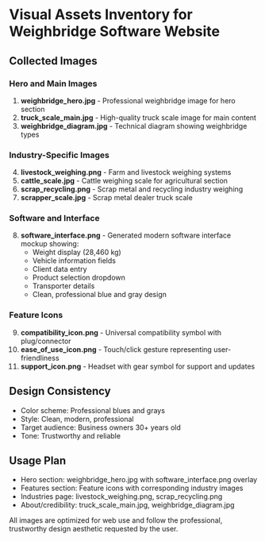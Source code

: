 # Visual Assets Inventory for Weighbridge Software Website

## Collected Images

### Hero and Main Images
1. **weighbridge_hero.jpg** - Professional weighbridge image for hero section
2. **truck_scale_main.jpg** - High-quality truck scale image for main content
3. **weighbridge_diagram.jpg** - Technical diagram showing weighbridge types

### Industry-Specific Images
4. **livestock_weighing.png** - Farm and livestock weighing systems
5. **cattle_scale.jpg** - Cattle weighing scale for agricultural section
6. **scrap_recycling.png** - Scrap metal and recycling industry weighing
7. **scrapper_scale.jpg** - Scrap metal dealer truck scale

### Software and Interface
8. **software_interface.png** - Generated modern software interface mockup showing:
   - Weight display (28,460 kg)
   - Vehicle information fields
   - Client data entry
   - Product selection dropdown
   - Transporter details
   - Clean, professional blue and gray design

### Feature Icons
9. **compatibility_icon.png** - Universal compatibility symbol with plug/connector
10. **ease_of_use_icon.png** - Touch/click gesture representing user-friendliness
11. **support_icon.png** - Headset with gear symbol for support and updates

## Design Consistency
- Color scheme: Professional blues and grays
- Style: Clean, modern, professional
- Target audience: Business owners 30+ years old
- Tone: Trustworthy and reliable

## Usage Plan
- Hero section: weighbridge_hero.jpg with software_interface.png overlay
- Features section: Feature icons with corresponding industry images
- Industries page: livestock_weighing.png, scrap_recycling.png
- About/credibility: truck_scale_main.jpg, weighbridge_diagram.jpg

All images are optimized for web use and follow the professional, trustworthy design aesthetic requested by the user.


